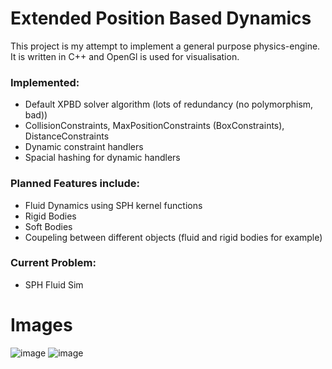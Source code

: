 # Extended Position Based Dynamics
This project is my attempt to implement a general purpose physics-engine.
It is written in C++ and OpenGl is used for visualisation.

### Implemented:
- Default XPBD solver algorithm (lots of redundancy (no polymorphism, bad))
- CollisionConstraints, MaxPositionConstraints (BoxConstraints), DistanceConstraints
- Dynamic constraint handlers
- Spacial hashing for dynamic handlers
  
### Planned Features include:
- Fluid Dynamics using SPH kernel functions
- Rigid Bodies
- Soft Bodies
- Coupeling between different objects (fluid and rigid bodies for example)

### Current Problem: 
- SPH Fluid Sim

# Images
![image](https://github.com/KarlGauck/XpbdGl/assets/91132264/518a712d-8bc2-4996-b1cd-1be8dfbb110a)
![image](https://github.com/KarlGauck/XpbdGl/assets/91132264/97f574d7-4f07-436f-96ad-9e73d258cfe6)

